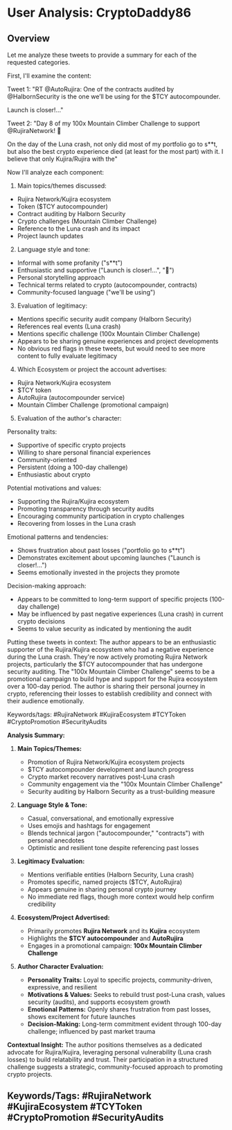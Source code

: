 # User Analysis: CryptoDaddy86

## Overview

<think>
Let me analyze these tweets to provide a summary for each of the requested categories.

First, I'll examine the content:

Tweet 1:
"RT @AutoRujira: One of the contracts audited by @HalbornSecurity is the one we’ll be using for the $TCY autocompounder.

Launch is closer!…"

Tweet 2:
"Day 8 of my 100x Mountain Climber Challenge to support @RujiraNetwork! 💪

On the day of the Luna crash, not only did most of my portfolio go to s**t, but also the best crypto experience died (at least for the most part) with it. I believe that only Kujira/Rujira with the"

Now I'll analyze each component:

1. Main topics/themes discussed:
- Rujira Network/Kujira ecosystem
- Token ($TCY autocompounder)
- Contract auditing by Halborn Security
- Crypto challenges (Mountain Climber Challenge)
- Reference to the Luna crash and its impact
- Project launch updates

2. Language style and tone:
- Informal with some profanity ("s**t")
- Enthusiastic and supportive ("Launch is closer!…", "💪")
- Personal storytelling approach
- Technical terms related to crypto (autocompounder, contracts)
- Community-focused language ("we'll be using")

3. Evaluation of legitimacy:
- Mentions specific security audit company (Halborn Security)
- References real events (Luna crash)
- Mentions specific challenge (100x Mountain Climber Challenge)
- Appears to be sharing genuine experiences and project developments
- No obvious red flags in these tweets, but would need to see more content to fully evaluate legitimacy

4. Which Ecosystem or project the account advertises:
- Rujira Network/Kujira ecosystem
- $TCY token
- AutoRujira (autocompounder service)
- Mountain Climber Challenge (promotional campaign)

5. Evaluation of the author's character:

Personality traits:
- Supportive of specific crypto projects
- Willing to share personal financial experiences
- Community-oriented
- Persistent (doing a 100-day challenge)
- Enthusiastic about crypto

Potential motivations and values:
- Supporting the Rujira/Kujira ecosystem
- Promoting transparency through security audits
- Encouraging community participation in crypto challenges
- Recovering from losses in the Luna crash

Emotional patterns and tendencies:
- Shows frustration about past losses ("portfolio go to s**t")
- Demonstrates excitement about upcoming launches ("Launch is closer!…")
- Seems emotionally invested in the projects they promote

Decision-making approach:
- Appears to be committed to long-term support of specific projects (100-day challenge)
- May be influenced by past negative experiences (Luna crash) in current crypto decisions
- Seems to value security as indicated by mentioning the audit

Putting these tweets in context:
The author appears to be an enthusiastic supporter of the Rujira/Kujira ecosystem who had a negative experience during the Luna crash. They're now actively promoting Rujira Network projects, particularly the $TCY autocompounder that has undergone security auditing. The "100x Mountain Climber Challenge" seems to be a promotional campaign to build hype and support for the Rujira ecosystem over a 100-day period. The author is sharing their personal journey in crypto, referencing their losses to establish credibility and connect with their audience emotionally.

Keywords/tags:
#RujiraNetwork #KujiraEcosystem #TCYToken #CryptoPromotion #SecurityAudits
</think>

**Analysis Summary:**

1. **Main Topics/Themes:**
   - Promotion of Rujira Network/Kujira ecosystem projects
   - $TCY autocompounder development and launch progress
   - Crypto market recovery narratives post-Luna crash
   - Community engagement via the "100x Mountain Climber Challenge"
   - Security auditing by Halborn Security as a trust-building measure

2. **Language Style & Tone:**
   - Casual, conversational, and emotionally expressive
   - Uses emojis and hashtags for engagement
   - Blends technical jargon ("autocompounder," "contracts") with personal anecdotes
   - Optimistic and resilient tone despite referencing past losses

3. **Legitimacy Evaluation:**
   - Mentions verifiable entities (Halborn Security, Luna crash)
   - Promotes specific, named projects ($TCY, AutoRujira)
   - Appears genuine in sharing personal crypto journey
   - No immediate red flags, though more context would help confirm credibility

4. **Ecosystem/Project Advertised:**
   - Primarily promotes **Rujira Network** and its **Kujira** ecosystem
   - Highlights the **$TCY autocompounder** and **AutoRujira**
   - Engages in a promotional campaign: **100x Mountain Climber Challenge**

5. **Author Character Evaluation:**
   - **Personality Traits:** Loyal to specific projects, community-driven, expressive, and resilient
   - **Motivations & Values:** Seeks to rebuild trust post-Luna crash, values security (audits), and supports ecosystem growth
   - **Emotional Patterns:** Openly shares frustration from past losses, shows excitement for future launches
   - **Decision-Making:** Long-term commitment evident through 100-day challenge; influenced by past market trauma

**Contextual Insight:**
The author positions themselves as a dedicated advocate for Rujira/Kujira, leveraging personal vulnerability (Luna crash losses) to build relatability and trust. Their participation in a structured challenge suggests a strategic, community-focused approach to promoting crypto projects.

**Keywords/Tags:**
#RujiraNetwork #KujiraEcosystem #TCYToken #CryptoPromotion #SecurityAudits
---
